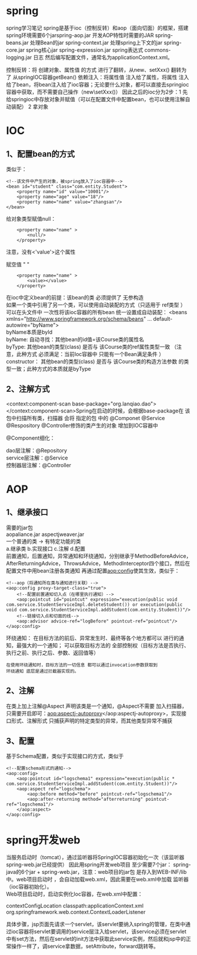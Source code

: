 # spring
spring学习笔记
spring是基于ioc（控制反转）和aop（面向切面）的框架，搭建spring环境需要6个jarspring-aop.jar		开发AOP特性时需要的JAR
spring-beans.jar	处理Bean的jar			<bean>
spring-context.jar	处理spring上下文的jar		<context>
spring-core.jar		spring核心jar
spring-expression.jar	spring表达式 
commons-logging.jar	日志
然后编写配置文件，通常名为applicationContext.xml。  

控制反转：将 创建对象、属性值 的方式 进行了翻转，从new、setXxx()  翻转为了 从springIOC容器getBean()
依赖注入：将属性值 注入给了属性，将属性 注入给了bean，将bean注入给了ioc容器；无论要什么对象，都可以直接去springioc容器中获取，而不需要自己操作（new\setXxx()）
因此之后的ioc分为2步：1 先给springioc中存放对象并赋值（可以在配置文件中配置bean，也可以使用注解自动装配）   2 拿对象  

# IOC
## 1、配置bean的方式  

类似于：  

    <!--该文件中产生的对象，被spring放入了ioc容器中-->
    <bean id="student" class="com.entity.Student">
        <property name="id" value="10001"/>
        <property name="age" value="18"/>
        <property name="name" value="zhangsan"/>
    </bean>  
    
给对象类型赋值null：  

		<property name="name" >  
		    <null/>      
		</property>  
注意，没有<'value'>这个属性

赋空值 " "  

		<property name="name" >  
		    <value></value>  
		</property>
在ioc中定义bean的前提：该bean的类 必须提供了 无参构造    
如果一个类中引用了另一个类，可以使用自动装配的方式（只适用于 ref类型 ）  
可以在头文件中 一次性将该ioc容器的所有bean  统一设置成自动装配：
<beans xmlns="http://www.springframework.org/schema/beans"
        ...  default-autowire="byName">  
byName本质是byId  
byName:  自动寻找：其他bean的id值=该Course类的属性名  
byType:  其他bean的类型(class)  是否与 该Course类的ref属性类型一致  （注意，此种方式 必须满足：当前Ioc容器中 只能有一个Bean满足条件  ）  
constructor： 其他bean的类型(class)  是否与 该Course类的构造方法参数 的类型一致；此种方式的本质就是byType


## 2、注解方式  

<context:component-scan base-package="org.lanqiao.dao">
</context:component-scan>Spring在启动的时候，会根据base-package在 该包中扫描所有类，扫描器 会将 指定的包 中的  @Componet @Service  @Respository   @Controller修饰的类产生的对象 增加到IOC容器中

@Component细化：  

dao层注解：@Repository  
service层注解：@Service  
控制器层注解：@Controller  

# AOP  
## 1、继承接口  
需要的jar包  
	aopaliance.jar
	aspectjweaver.jar  
一个普通的类	->	有特定功能的类  
	a.继承类  b.实现接口  c.注解  d.配置  
前置通知，后置通知，异常通知和环绕通知，分别继承于MethodBeforeAdvice，AfterReturningAdvice，ThrowsAdvice，MethodInterceptor四个接口，然后在配置文件中用bean注册各类通知
再通过配置<aop:config>使其生效，类似于：  

    <!--aop（将通知所在类与通知进行关联）-->
    <aop:config proxy-target-class="true">
        <!--配置前置通知切入点（在哪里执行通知）-->
        <aop:pointcut id="pointcut" expression="execution(public void com.service.StudentServiceImpl.deleteStudent()) or execution(public void com.service.StudentServiceImpl.addStudent(com.entity.Student))"/>
        <!--链接切入点和切面的线-->
        <aop:advisor advice-ref="logBefore" pointcut-ref="pointcut"/>
    </aop:config>  
    
环绕通知： 在目标方法的前后、异常发生时、最终等各个地方都可以 进行的通知，最强大的一个通知；
	可以获取目标方法的 全部控制权（目标方法是否执行、执行之前、执行之后、参数、返回值等）

	在使用环绕通知时，目标方法的一切信息 都可以通过invocation参数获取到
	环绕通知 底层是通过拦截器实现的。  
  
## 2、注解  
在类上加上注解@Aspect  声明该类是一个通知，@Aspect不需要 加入扫描器，只需要开启即可：<aop:aspectj-autoproxy></aop:aspectj-autoproxy>，实现接口形式、注解形式 只捕获声明的特定类型的异常，而其他类型异常不捕获  

## 3、配置  

基于Schema配置，类似于实现接口的方式，类似于  

    <!--配置schema形式的通知-->
    <aop:config>
        <aop:pointcut id="logschema1" expression="execution(public * com.service.StudentServiceImpl.addStudent(com.entity.Student))"/>
        <aop:aspect ref="logschema">
            <aop:before method="before" pointcut-ref="logschema1"/>
            <aop:after-returning method="afterreturning" pointcut-ref="logschema1"/>
        </aop:aspect>
    </aop:config>  

# spring开发web  
当服务启动时（tomcat），通过监听器将SpringIOC容器初始化一次（该监听器 spring-web.jar已经提供）
因此用spring开发web项目 至少需要7个jar： spring-java的6个jar + spring-web.jar，注意：web项目的jar包 是存入到WEB-INF/lib中。web项目启动时 ，会自动加载web.xml，因此需要在web.xml中加载 监听器（ioc容器初始化）。  
Web项目启动时，启动实例化Ioc容器，在web.xml中配置：  
 <!-- 指定 Ioc容器（applicationContext.xml）的位置-->
  <context-param>
  		<!--  监听器的父类ContextLoader中有一个属性contextConfigLocation，该属性值 保存着 容器配置文件applicationContext.xml的位置 -->
  		<param-name>contextConfigLocation</param-name>
  		<param-value>classpath:applicationContext.xml</param-value>
  </context-param>  
  <listener>
  	<!-- 配置spring-web.jar提供的监听器，此监听器 可以在服务器启动时 初始化Ioc容器。
  		初始化Ioc容器（applicationContext.xml） ，
  			1.告诉监听器 此容器的位置：context-param
  			2.默认约定的位置	:WEB-INF/applicationContext.xml
  	 -->
  	<listener-class>org.springframework.web.context.ContextLoaderListener</listener-class>
  </listener>  
  
  具体步骤，jsp页面先请求一个servlet，该servlet要纳入spring的管理，在类中通过ioc容器将servlet要调用的service层注入给servlet，该service必须在servlet中有set方法，然后在servlet的init方法中获取此service实例，然后就和jsp中的正常操作一样了，调service拿数据，setAttribute，forward跳转等。
